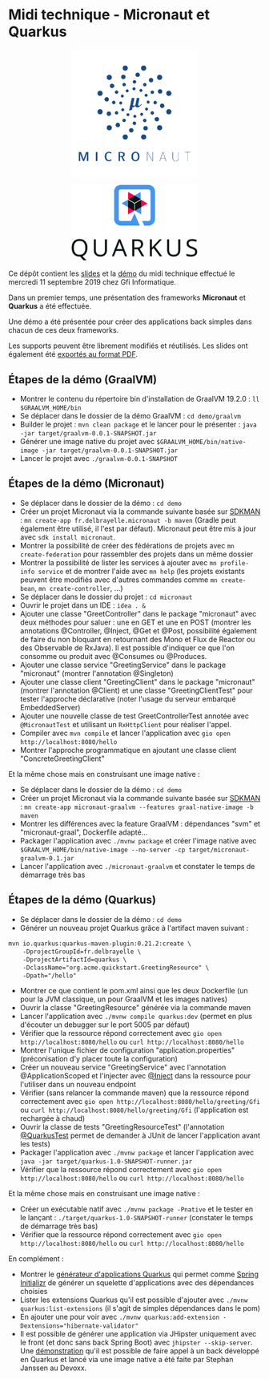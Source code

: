 # Midi technique - Micronaut et Quarkus

<p align="center"><img src="https://github.com/fdelbrayelle/midi-tech-micronaut-quarkus/blob/master/slides/src/images/micronaut-github.png" width="50%" /></p>
<p align="center"><img src="https://github.com/fdelbrayelle/midi-tech-micronaut-quarkus/blob/master/slides/src/images/quarkus-github.png" width="50%" /></p>

Ce dépôt contient les [slides](https://github.com/fdelbrayelle/midi-tech-micronaut-quarkus/blob/master/slides) et la [démo](https://github.com/fdelbrayelle/midi-tech-micronaut-quarkus/blob/master/demo) du midi technique effectué le mercredi 11 septembre 2019 chez Gfi Informatique.

Dans un premier temps, une présentation des frameworks __Micronaut__ et __Quarkus__ a été effectuée.

Une démo a été présentée pour créer des applications back simples dans chacun de ces deux frameworks.

Les supports peuvent être librement modifiés et réutilisés. Les slides ont également été [exportés au format PDF](https://github.com/fdelbrayelle/midi-tech-micronaut-quarkus/blob/master/slides/presentation.pdf).

## Étapes de la démo (GraalVM)

- Montrer le contenu du répertoire bin d'installation de GraalVM 19.2.0 : `ll $GRAALVM_HOME/bin`
- Se déplacer dans le dossier de la démo GraalVM : `cd demo/graalvm`
- Builder le projet : `mvn clean package` et le lancer pour le présenter : `java -jar target/graalvm-0.0.1-SNAPSHOT.jar`
- Générer une image native du projet avec `$GRAALVM_HOME/bin/native-image -jar target/graalvm-0.0.1-SNAPSHOT.jar`
- Lancer le projet avec `./graalvm-0.0.1-SNAPSHOT`

## Étapes de la démo (Micronaut)

- Se déplacer dans le dossier de la démo : `cd demo`
- Créer un projet Micronaut via la commande suivante basée sur [SDKMAN](https://sdkman.io/install) : `mn create-app fr.delbrayelle.micronaut -b maven` (Gradle peut également être utilisé, il l'est par défaut). Micronaut peut être mis à jour avec `sdk install micronaut`.
- Montrer la possibilité de créer des fédérations de projets avec `mn create-federation` pour rassembler des projets dans un même dossier
- Montrer la possibilité de lister les services à ajouter avec `mn profile-info service` et de montrer l'aide avec `mn help` (les projets existants peuvent être modifiés avec d'autres commandes comme `mn create-bean`, `mn create-controller`, ...)
- Se déplacer dans le dossier du projet : `cd micronaut`
- Ouvrir le projet dans un IDE : `idea . &`
- Ajouter une classe "GreetController" dans le package "micronaut" avec deux méthodes pour saluer : une en GET et une en POST (montrer les annotations @Controller, @Inject, @Get et @Post, possibilité également de faire du non bloquant en retournant des Mono et Flux de Reactor ou des Observable de RxJava). Il est possible d'indiquer ce que l'on consomme ou produit avec @Consumes ou @Produces. 
- Ajouter une classe service "GreetingService" dans le package "micronaut" (montrer l'annotation @Singleton)
- Ajouter une classe client "GreetingClient" dans le package "micronaut" (montrer l'annotation @Client) et une classe "GreetingClientTest" pour tester l'approche déclarative (noter l'usage du serveur embarqué EmbeddedServer)
- Ajouter une nouvelle classe de test GreetControllerTest annotée avec `@MicronautTest` et utilisant un `RxHttpClient` pour réaliser l'appel.
- Compiler avec `mvn compile` et lancer l'application avec `gio open http://localhost:8080/hello`
- Montrer l'approche programmatique en ajoutant une classe client "ConcreteGreetingClient"

Et la même chose mais en construisant une image native :

- Se déplacer dans le dossier de la démo : `cd demo`
- Créer un projet Micronaut via la commande suivante basée sur [SDKMAN](https://sdkman.io/install) : `mn create-app micronaut-graalvm --features graal-native-image -b maven`
- Montrer les différences avec la feature GraalVM : dépendances "svm" et "micronaut-graal", Dockerfile adapté...
- Packager l'application avec `./mvnw package` et créer l'image native avec `$GRAALVM_HOME/bin/native-image --no-server -cp target/micronaut-graalvm-0.1.jar`
- Lancer l'application avec `./micronaut-graalvm` et constater le temps de démarrage très bas

## Étapes de la démo (Quarkus)

- Se déplacer dans le dossier de la démo : `cd demo`
- Générer un nouveau projet Quarkus grâce à l'artifact maven suivant :

```
mvn io.quarkus:quarkus-maven-plugin:0.21.2:create \
    -DprojectGroupId=fr.delbrayelle \
    -DprojectArtifactId=quarkus \
    -DclassName="org.acme.quickstart.GreetingResource" \
    -Dpath="/hello"
```

- Montrer ce que contient le pom.xml ainsi que les deux Dockerfile (un pour la JVM classique, un pour GraalVM et les images natives)
- Ouvrir la classe "GreetingResource" générée via la commande maven
- Lancer l'application avec `./mvnw compile quarkus:dev` (permet en plus d'écouter un debugger sur le port 5005 par défaut)
- Vérifier que la ressource répond correctement avec `gio open http://localhost:8080/hello` ou `curl http://localhost:8080/hello`
- Montrer l'unique fichier de configuration "application.properties" (préconisation d'y placer toute la configuration)
- Créer un nouveau service "GreetingService" avec l'annotation @ApplicationScoped et l'injecter avec [@Inject](https://quarkus.io/blog/quarkus-dependency-injection/) dans la ressource pour l'utiliser dans un nouveau endpoint
- Vérifier (sans relancer la commande maven) que la ressource répond correctement avec `gio open http://localhost:8080/hello/greeting/Gfi` ou `curl http://localhost:8080/hello/greeting/Gfi` (l'application est rechargée à chaud)
- Ouvrir la classe de tests "GreetingResourceTest" (l'annotation [@QuarkusTest](https://quarkus.io/guides/tests-with-coverage-guide) permet de demander à JUnit de lancer l'application avant les tests)
- Packager l'application avec `./mvnw package` et lancer l'application avec `java -jar target/quarkus-1.0-SNAPSHOT-runner.jar`
- Vérifier que la ressource répond correctement avec `gio open http://localhost:8080/hello` ou `curl http://localhost:8080/hello`

Et la même chose mais en construisant une image native :

- Créer un exécutable natif avec `./mvnw package -Pnative` et le tester en le lançant : `./target/quarkus-1.0-SNAPSHOT-runner` (constater le temps de démarrage très bas)
- Vérifier que la ressource répond correctement avec `gio open http://localhost:8080/hello` ou `curl http://localhost:8080/hello`

En complément :

- Montrer le [générateur d'applications Quarkus](https://code.quarkus.io/) qui permet comme [Spring Initializr](https://start.spring.io/) de générer un squelette d'applications avec des dépendances choisies
- Lister les extensions Quarkus qu'il est possible d'ajouter avec `./mvnw quarkus:list-extensions` (il s'agit de simples dépendances dans le pom)
- En ajouter une pour voir avec `./mvnw quarkus:add-extension -Dextensions="hibernate-validator"`
- Il est possible de générer une application via JHipster uniquement avec le front (et donc sans back Spring Boot) avec `jhipster --skip-server`. Une [démonstration](https://github.com/devoxx/quarkusHipster) qu'il est possible de faire appel à un back développé en Quarkus et lancé via une image native a été faite par Stephan Janssen au Devoxx.
